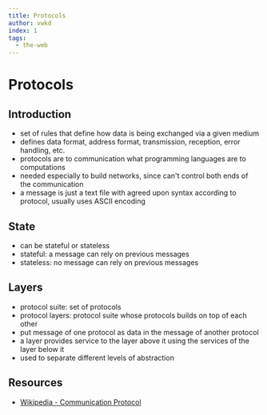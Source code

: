 ```yaml
---
title: Protocols
author: vwkd
index: 1
tags:
  - the-web
---
```

# Protocols



## Introduction

- set of rules that define how data is being exchanged via a given medium
- defines data format, address format, transmission, reception, error handling, etc.
- protocols are to communication what programming languages are to computations
- needed especially to build networks, since can't control both ends of the communication
- a message is just a text file with agreed upon syntax according to protocol, usually uses ASCII encoding



## State

- can be stateful or stateless
- stateful: a message can rely on previous messages
- stateless: no message can rely on previous messages



## Layers

- protocol suite: set of protocols
- protocol layers: protocol suite whose protocols builds on top of each other
- put message of one protocol as data in the message of another protocol
- a layer provides service to the layer above it using the services of the layer below it
- used to separate different levels of abstraction



## Resources

- [Wikipedia - Communication Protocol](https://en.wikipedia.org/wiki/Communication_protocol)

